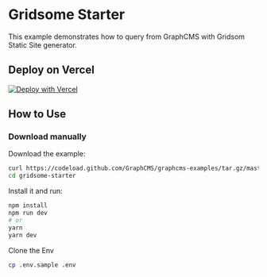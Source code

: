 # Gridsome Starter

This example demonstrates how to query from GraphCMS with Gridsom Static Site generator.

## Deploy on Vercel

[![Deploy with Vercel](https://vercel.com/button)](https://vercel.com/import/project?template=https://github.com/GraphCMS/graphcms-examples/tree/master/gridsome-starter)

## How to Use

### Download manually

Download the example:

```bash
curl https://codeload.github.com/GraphCMS/graphcms-examples/tar.gz/master | tar -xz --strip-components=1 graphcms-examples-master/gridsome-starter
cd gridsome-starter
```

Install it and run:

```bash
npm install
npm run dev
# or
yarn
yarn dev
```

Clone the Env

```bash
cp .env.sample .env
```
